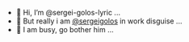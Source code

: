 - 👋 Hi, I’m @sergei-golos-lyric ...
- 👀 But really i am [@sergeigolos](https://github.com/sergeigolos) in work disguise ...
- 🌱 I am busy, go bother him ... 
